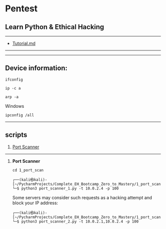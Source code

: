 # Pentest


## Learn Python & Ethical Hacking 

---
* <a href="Tutorial.md">Tutorial.md</a>
---

---
## Device information:

  ```shell
  ifconfig
  ```

  ```shell
  ip -c a
  ```
  
  ```shell
  arp -a
  ```
  
  Windows  
  ```shell
  ipconfig /all
  ```

---


## scripts

1. <a href="#port_scanner">Port Scanner</a>



---

1. **Port Scanner** <a name="port_scanner"></a>  

    ```pycon
    cd 1_port_scan
    ```
    
    ```pycon
    ┌──(kali㉿kali)-[~/PycharmProjects/Complete_EH_Bootcamp_Zero_to_Mastery/1_port_scan]
    └─$ python3 port_scanner_1.py -t 10.0.2.4 -p 100
    
    ```
    
    Some servers may consider such requests as a hacking attempt and block your IP address:
    ```pycon
    ┌──(kali㉿kali)-[~/PycharmProjects/Complete_EH_Bootcamp_Zero_to_Mastery/1_port_scan]
    └─$ python3 port_scanner_2.py -t 10.0.2.1,10.0.2.4 -p 100
    
    ```